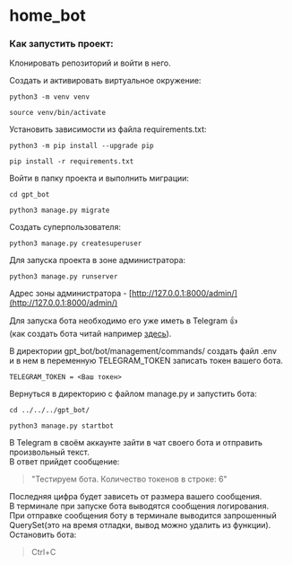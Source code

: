 # home_bot

### Как запустить проект:

Клонировать репозиторий и войти в него.


Cоздать и активировать виртуальное окружение:

```
python3 -m venv venv
```

```
source venv/bin/activate
```

Установить зависимости из файла requirements.txt:

```
python3 -m pip install --upgrade pip
```

```
pip install -r requirements.txt
```

Войти в папку проекта и выполнить миграции:

```
cd gpt_bot
```

```
python3 manage.py migrate
```

Создать суперпользователя:

```
python3 manage.py createsuperuser
```

Для запуска проекта в зоне администратора:

```
python3 manage.py runserver
```

Адрес зоны администратора - [http://127.0.0.1:8000/admin/](http://127.0.0.1:8000/admin/)   


Для запуска бота необходимо его уже иметь в Telegram :+1:  
(как создать бота читай например [здесь](https://vc.ru/dev/530248-kak-sdelat-bota-v-telegram-poshagovaya-instrukciya)).  


В директории gpt_bot/bot/management/commands/ создать файл .env  
и в нем в переменную TELEGRAM_TOKEN записать токен вашего бота.


```
TELEGRAM_TOKEN = <Ваш токен>
```


Вернуться в директорию с файлом manage.py и запустить бота:

```
cd ../../../gpt_bot/
```

```
python3 manage.py startbot
```

В Telegram в своём аккаунте зайти в чат своего бота и отправить произвольный текст.  
В ответ прийдет сообщение:  

>"Тестируем бота. Количество токенов в строке: 6"  

Последняя цифра будет зависеть от размера вашего сообщения.  
В терминале при запуске бота выводятся сообщения логирования.  
При отправке сообщения боту в терминале выводится запрошенный QuerySet(это на время отладки, вывод можно удалить из функции).  
Остановить бота:  
> Ctrl+C  
